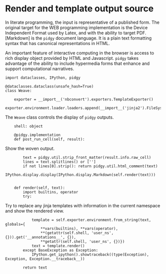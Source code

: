 # Render and template output source

In literate programming, the input is representative of a published form. The original target for the WEB programming
implementation is the Device Independent Format used by Latex, and with the ability to target PDF. [Markdown] is
the `pidgy` document language. It is a plain text formatting syntax that has canonical representations in HTML.

An important feature of interactive computing in the browser is access to rich display object provided by
HTML and Javascript. `pidgy` takes advantage of the ability to include hypermedia forms that enhance and
support computational narratives.

    import dataclasses, IPython, pidgy

    @dataclasses.dataclass(unsafe_hash=True)
    class Weave:

        exporter = __import__('nbconvert').exporters.TemplateExporter()
        exporter.environment.loader.loaders.append(__import__('jinja2').FileSystemLoader('.'))

The `Weave` class controls the display of `pidgy` outputs.

        shell: object

        @pidgy.implementation
        def post_run_cell(self, result):

Show the woven output.

            text = pidgy.util.strip_front_matter(result.info.raw_cell)
            lines = text.splitlines() or ['']
            if not lines[0].strip(): return pidgy.util.html_comment(text)
            IPython.display.display(IPython.display.Markdown(self.render(text)))


        def render(self, text):
            import builtins, operator
            try:

Try to replace any jinja templates with information in the current namespace
and show the rendered view.

                template = self.exporter.environment.from_string(text, globals={
                    **vars(builtins), **vars(operator),
                    **(getattr(self.shell, 'user_ns', {})).get('__annotations__', {}),
                    **getattr(self.shell, 'user_ns', {})})
                text = template.render()
            except BaseException as Exception:
                IPython.get_ipython().showtraceback((type(Exception), Exception, Exception.__traceback__))

            return text
